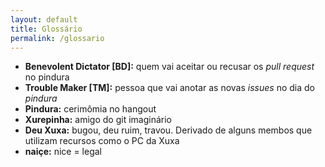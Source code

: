 ```yaml
---
layout: default
title: Glossário
permalink: /glossario
---
```


 - **Benevolent Dictator [BD]:** quem vai aceitar ou recusar os *pull request* no pindura
 - **Trouble Maker [TM]:** pessoa que vai anotar as novas *issues* no dia do *pindura*
 - **Pindura:** cerimômia no hangout
 - **Xurepinha:** amigo do git imaginário
 - **Deu Xuxa:** bugou, deu ruim, travou. Derivado de alguns membos que utilizam recursos como o PC da Xuxa
 - **naiçe:** nice = legal 
